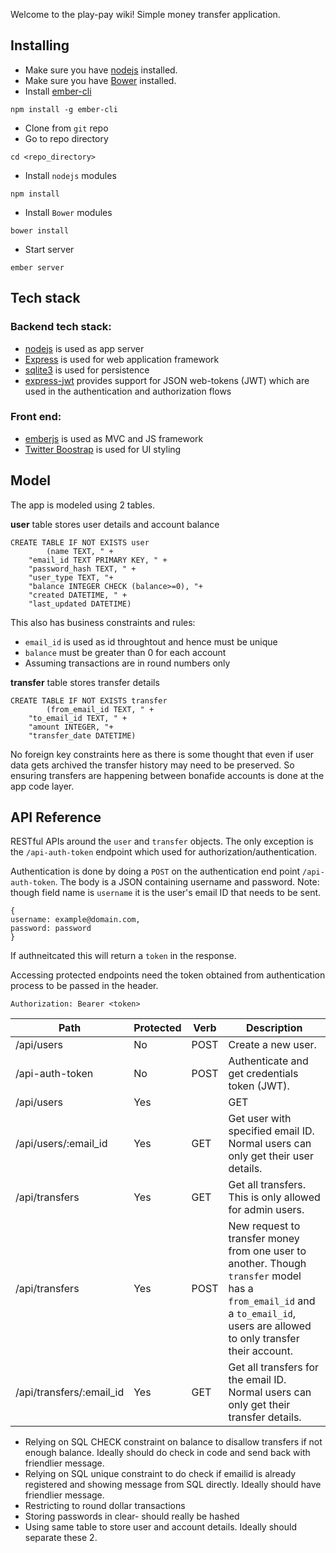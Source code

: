 Welcome to the play-pay wiki! Simple money transfer application.

## Installing

* Make sure you have [nodejs](http://nodejs.org) installed. 
* Make sure you have [Bower](http://bower.io) installed.
* Install [ember-cli](http://www.ember-cli.com) 
```
npm install -g ember-cli
```
* Clone from `git` repo
* Go to repo directory
```
cd <repo_directory>
```
* Install `nodejs` modules
```
npm install
```
* Install `Bower` modules
```
bower install
```
* Start server
```
ember server
```

## Tech stack
### Backend tech stack:
* [nodejs](http://nodejs.org) is used as app server
* [Express](http://expressjs.com) is used for web application framework
* [sqlite3](https://github.com/mapbox/node-sqlite3/wiki) is used for persistence 
* [express-jwt](https://www.npmjs.org/package/express-jwt) provides support for JSON web-tokens (JWT) which are used in the authentication and authorization flows

### Front end:
* [emberjs](http://emberjs.com) is used as MVC and JS framework
* [Twitter Boostrap](http://getbootstrap.com) is used for UI styling

## Model
The app is modeled using 2 tables.

**user** table stores user details and account balance
```
CREATE TABLE IF NOT EXISTS user 
        (name TEXT, " +
	"email_id TEXT PRIMARY KEY, " +
	"password_hash TEXT, " +
	"user_type TEXT, "+
	"balance INTEGER CHECK (balance>=0), "+
	"created DATETIME, " +
	"last_updated DATETIME)
```
This also has business constraints and rules:
* `email_id` is used as id throughtout and hence must be unique
* `balance` must be greater than 0 for each account
* Assuming transactions are in round numbers only


**transfer** table stores transfer details
```
CREATE TABLE IF NOT EXISTS transfer 
        (from_email_id TEXT, " +
	"to_email_id TEXT, " +
	"amount INTEGER, "+
	"transfer_date DATETIME)
```
No foreign key constraints here as there is some thought that even if user data gets archived the transfer history may need to be preserved. So ensuring transfers are happening between bonafide accounts is done at the app code layer.

## API Reference

RESTful APIs around the `user` and `transfer` objects. The only exception is the `/api-auth-token` endpoint which used for authorization/authentication.

Authentication is done by doing a `POST` on the authentication end point `/api-auth-token`. The body is a JSON containing username and password. Note: though field name is `username` it is the user's email ID that needs to be sent.
```
{
username: example@domain.com, 
password: password
}
```
If authneitcated this will return a `token` in the response.

Accessing protected endpoints need the token obtained from authentication process to be passed in the header.
```
Authorization: Bearer <token>
```

Path | Protected | Verb | Description
--- | --- | --- | ---
/api/users | No | POST | Create a new user.
/api-auth-token | No | POST | Authenticate and get credentials token (JWT).
/api/users | Yes | | GET | Get all users. This is only allowed for admin users.
/api/users/:email_id | Yes | GET | Get user with specified email ID. Normal users can only get their user details.
/api/transfers | Yes | GET | Get all transfers. This is only allowed for admin users.
/api/transfers | Yes | POST | New request to transfer money from one user to another. Though `transfer` model has a `from_email_id` and a `to_email_id`, users are allowed to only transfer their account.
/api/transfers/:email_id | Yes | GET | Get all transfers for the email ID. Normal users can only get their transfer details.


* Relying on SQL CHECK constraint on balance to disallow transfers if not enough balance. Ideally should do check in code and send back with friendlier message.
* Relying on SQL unique constraint to do check if emailid is already registered and showing message from SQL directly. Ideally should have friendlier message.
* Restricting to round dollar transactions
* Storing passwords in clear- should really be hashed
* Using same table to store user and account details. Ideally should separate these 2.
